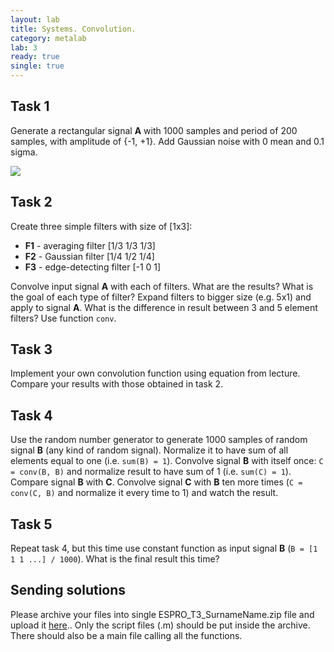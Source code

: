 ```yaml
---
layout: lab
title: Systems. Convolution.
category: metalab
lab: 3
ready: true
single: true
---
```


## Task 1

Generate a rectangular signal **A** with 1000 samples and period of 200 samples, with amplitude of 
{-1, +1}. Add Gaussian noise with 0 mean and 0.1 sigma. 

![]({{site.baseurl}}/public/2_fn.png)

## Task 2

Create three simple filters with size of [1x3]:

* **F1** - averaging filter [1/3 1/3 1/3]
* **F2** - Gaussian filter [1/4 1/2 1/4]
* **F3** - edge-detecting filter [-1 0 1]

Convolve input signal **A** with each of filters. What are the results? 
What is the goal of each type of filter? Expand filters to bigger size (e.g. 5x1) 
and apply to signal **A**. What is the difference in result between 3 and 5 element filters? 
Use function `conv`.

## Task 3

Implement your own convolution function using equation from lecture. 
Compare your results with those obtained in task 2. 

## Task 4

Use the random number generator to generate 1000 samples of random signal **B**
(any kind of random signal). Normalize it to have sum of all elements equal 
to one (i.e. `sum(B) = 1`). Convolve signal **B** with itself once: `C = conv(B, B)`
and normalize result to have sum of 1 (i.e. `sum(C) = 1`). Compare signal 
**B** with **C**. Convolve signal **C** with **B** ten more times (`C = conv(C, B)` 
and normalize it every time to 1) and watch the result. 

## Task 5

Repeat task 4, but this time use constant function as input signal **B** (`B = [1 1 1 ...] / 1000`). 
What is the final result this time? 

## Sending solutions

Please archive your files into single ESPRO_T3_SurnameName.zip file and upload it [here](https://cloud.robotyka.ia.pw.edu.pl/index.php/s/CxWkQ923mnCjWrb).. Only the script files (.m) should be put inside the archive. There should also be a main file calling all the functions.
